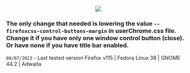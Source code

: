 <p align="center"><img src="https://github.com/datguypiko/Firefox-Mod-Blur/assets/61329159/47ef5f6d-778f-4a10-ae8e-38c0acc18599"/></p>

### The only change that needed is lowering the value `--firefoxcss-control-buttons-margin` in userChrome.css file. Change it if you have only one window control button (close). Or have none if you have title bar enabled.
`08/07/2023` - Last tested version Firefox v115 | Fedora Linux 38 | GNOME 44.2 | Adwaita
